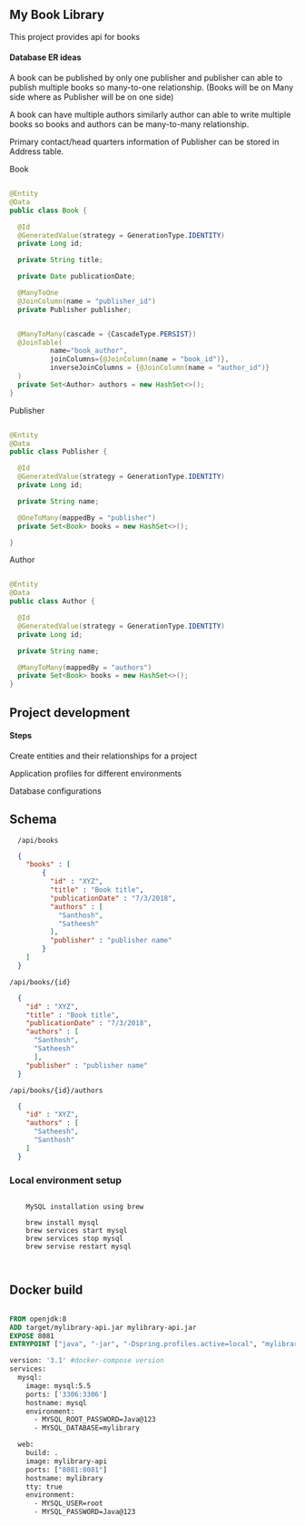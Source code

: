 ## My Book Library 

This project provides api for books 


#### Database ER ideas

  A book can be published by only one publisher and publisher can able to publish multiple books so many-to-one relationship. (Books will be on Many side where as Publisher will be on one side)
  
  A book can have multiple authors similarly author can able to write multiple books so books and authors can be many-to-many relationship.
  
  Primary contact/head quarters information of Publisher can be stored in Address table. 
  
  Book 
  
  ```java
  
@Entity
@Data
public class Book {

	@Id
	@GeneratedValue(strategy = GenerationType.IDENTITY)
	private Long id;

	private String title;

	private Date publicationDate;

	@ManyToOne
	@JoinColumn(name = "publisher_id")
	private Publisher publisher;


	@ManyToMany(cascade = {CascadeType.PERSIST})
	@JoinTable(
			name="book_author",
			joinColumns={@JoinColumn(name = "book_id")},
			inverseJoinColumns = {@JoinColumn(name = "author_id")}
	)
	private Set<Author> authors = new HashSet<>();
}

  
  ```

  Publisher
  
  ```java

@Entity
@Data
public class Publisher {

	@Id
	@GeneratedValue(strategy = GenerationType.IDENTITY)
	private Long id;

	private String name;

	@OneToMany(mappedBy = "publisher")
	private Set<Book> books = new HashSet<>();

}
```

  Author
  
  ```java

@Entity
@Data
public class Author {

	@Id
	@GeneratedValue(strategy = GenerationType.IDENTITY)
	private Long id;

	private String name;

	@ManyToMany(mappedBy = "authors")
	private Set<Book> books = new HashSet<>();
}
```  


## Project development

#### Steps
  
  Create entities and their relationships for a project
  
  Application profiles for different environments 
  
  Database configurations 
  

## Schema

```  /api/books```
```json
  {
    "books" : [
        {
          "id" : "XYZ",
          "title" : "Book title",
          "publicationDate" : "7/3/2018",
          "authors" : [
            "Santhosh",
            "Satheesh"
          ],
          "publisher" : "publisher name"
        }
    ]
  }

```
```/api/books/{id}```   
```json
  {
    "id" : "XYZ",
    "title" : "Book title",
    "publicationDate" : "7/3/2018",
    "authors" : [
      "Santhosh",
      "Satheesh"
      ],
    "publisher" : "publisher name"
  }

```  

```/api/books/{id}/authors```
```json
  {
    "id" : "XYZ",
    "authors" : [
      "Satheesh",
      "Santhosh"
    ]
  }
```


  
### Local environment setup

```text
   
    MySQL installation using brew 
    
    brew install mysql
    brew services start mysql
    brew services stop mysql
    brew servise restart mysql
    
   
```
  
    
## Docker build

```dockerfile

FROM openjdk:8
ADD target/mylibrary-api.jar mylibrary-api.jar
EXPOSE 8081
ENTRYPOINT ["java", "-jar", "-Dspring.profiles.active=local", "mylibrary-api.jar"]
```    
    
```dockerfile
version: '3.1' #docker-compose version
services:
  mysql:
    image: mysql:5.5
    ports: ['3306:3306']
    hostname: mysql
    environment:
      - MYSQL_ROOT_PASSWORD=Java@123
      - MYSQL_DATABASE=mylibrary

  web:
    build: .
    image: mylibrary-api
    ports: ["8081:8081"]
    hostname: mylibrary
    tty: true
    environment:
      - MYSQL_USER=root
      - MYSQL_PASSWORD=Java@123


```
    

